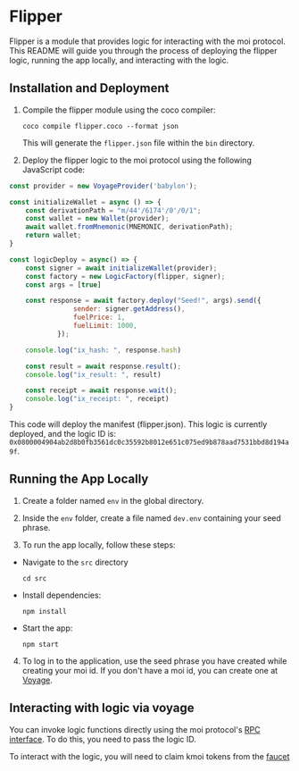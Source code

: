 # Flipper
Flipper is a module that provides logic for interacting with the moi protocol. This README will guide you through the process of deploying the flipper logic, running the app locally, and interacting with the logic.

## Installation and Deployment
1. Compile the flipper module using the coco compiler:
    ```
    coco compile flipper.coco --format json
    ```
    This will generate the `flipper.json` file within the `bin` directory.

2. Deploy the flipper logic to the moi protocol using the following JavaScript code:
```javascript
const provider = new VoyageProvider('babylon');

const initializeWallet = async () => {
    const derivationPath = "m/44'/6174'/0'/0/1";
    const wallet = new Wallet(provider);
    await wallet.fromMnemonic(MNEMONIC, derivationPath);
    return wallet;
}

const logicDeploy = async() => {
    const signer = await initializeWallet(provider);
    const factory = new LogicFactory(flipper, signer);
    const args = [true]

    const response = await factory.deploy("Seed!", args).send({
                sender: signer.getAddress(),
                fuelPrice: 1,
                fuelLimit: 1000,
            });

    console.log("ix_hash: ", response.hash)

    const result = await response.result();
    console.log("ix_result: ", result)

    const receipt = await response.wait();
    console.log("ix_receipt: ", receipt)
}
```
This code will deploy the manifest (flipper.json). This logic is currently deployed, and the logic ID is: `0x0800004904ab2d8b0fb3561dc0c35592b8012e651c075ed9b878aad7531bbd8d194a9f`.

## Running the App Locally

1. Create a folder named `env` in the global directory.

2. Inside the `env` folder, create a file named `dev.env` containing your seed phrase.

3. To run the app locally, follow these steps:
- Navigate to the `src` directory  
     ```
     cd src
     ```
- Install dependencies:
     ```
     npm install
     ```
- Start the app: 
     ```
     npm start
     ```

4. To log in to the application, use the seed phrase you have created while creating your moi id. If you don't have a moi id, you can create one at [Voyage](https://voyage.moi.technology/).

## Interacting with logic via voyage

You can invoke logic functions directly using the moi protocol's [RPC interface](https://voyage.moi.technology/rpc/). To do this, you need to pass the logic ID.

To interact with the logic, you will need to claim kmoi tokens from the [faucet](https://voyage.moi.technology/faucet/)